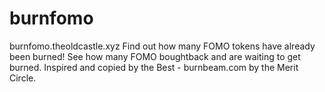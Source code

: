 # burnfomo
burnfomo.theoldcastle.xyz Find out how many FOMO tokens have already been burned! See how many FOMO boughtback and are waiting to get burned. Inspired and copied by the Best - burnbeam.com by the Merit Circle.
